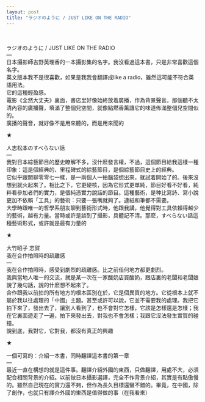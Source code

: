 ```yaml
---
layout: post
title: "ラジオのように / JUST LIKE ON THE RADIO"
---
```


  
&nbsp;
&nbsp;


ラジオのように / JUST LIKE ON THE RADIO
<br>—
<br>日本攝影師吉野英理香的一本攝影集的名字。我沒看過這本書，只是非常喜歡這個名字。
<br>英文版本我不是很喜歡，如果是我我會翻譯成like a radio，雖然這可能不符合英語用法。
<br>它的這種輕盈感。
<br>電影《全然大丈夫》裏面，書店里好像始終放着廣播，作為背景聲音。那個聽不太清內容的廣播聲，填滿了整個兒空間，就像點燃香薰讓它的味道佈滿整個兒空間似的。
<br>廣播的聲音，就好像不是用來聽的，而是用來聞的

★

人志松本のすべらない話
<br>—
<br>我對日本綜藝節目的歷史瞭解不多，沒什麽發言權，不過，這個節目給我這樣一種印象：這是個經典的、里程碑式的綜藝節目，是個綜藝節目史上的經典。
<br>它似乎跟閒聊零零七一樣，是一兩個人一拍腦袋想出來，就試着開始了的。後來沒想到就火起來了。相比之下，它更硬核，因為它形式更單純，節目好看不好看，純粹看參加者們的實力，是個純憑實力說話的節目。這種藝術，是种比寫詩、寫小說更加不依賴「工具」的藝術：只要一張嘴就夠了。連紙和筆都不需要。
<br>大學時跟唯一的哲學系朋友聊到藝術形式時，他跟我講，他覺得對工具依賴得越少的藝術，越有力量。當時或許是談到了攝影，具體記不清。那麽，すべらない話這種藝術形式，或許就是最有力量的

★

大竹昭子 志賀<br>我在合作拍照時的疏離感
<br>—
<br>我在合作拍照時，感受到劇烈的疏離感。比之前任何地方都更劇烈。
<br>我與當地人唯一的交流，就是某一次在一家酸奶店買酸奶，跟店裏的老闆和老闆娘說了幾句話，說的什麽想不起來了。
<br>合作跟我以前拍的所有地方的根本區別在於，它是個異質的地方。它從根本上就不屬於我以往處理的「中國」主題。甚至或許可以說，它並不需要我的處理。我把它拍下來了，發出去了，讓別人看到了，也不會對它怎樣，它該是怎樣還是怎樣；我在它裏面遊走了一遍，拍下來發出去，對我也不會怎樣；我跟它沒法發生實質的碰撞。
<br>說到底，我對它，它對我，都沒有真正的興趣

★

一個可寫的：介紹一本書，同時翻譯這本書的第一章
<br>—
<br>最近一直在構想的就是這件事。翻譯介紹外國的東西，只做翻譯，用處不大，必須配合相關背景的介紹。以前做日本攝影選譯，完全不作背景介紹，其實是有點傲慢的。雖然自己現在的實力還不夠，但作為長久目標還蠻不錯的。畢竟，在中國，除了創作，也就只有譯介外國的東西是值得做的事（在我看來）


